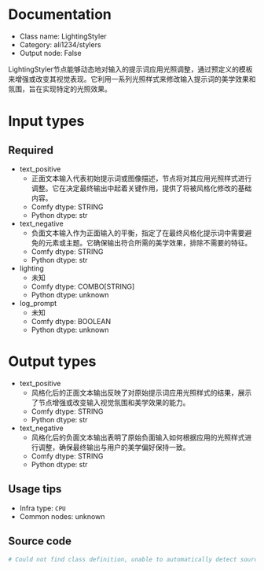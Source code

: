 
# Documentation
- Class name: LightingStyler
- Category: ali1234/stylers
- Output node: False

LightingStyler节点能够动态地对输入的提示词应用光照调整，通过预定义的模板来增强或改变其视觉表现。它利用一系列光照样式来修改输入提示词的美学效果和氛围，旨在实现特定的光照效果。

# Input types
## Required
- text_positive
    - 正面文本输入代表初始提示词或图像描述，节点将对其应用光照样式进行调整。它在决定最终输出中起着关键作用，提供了将被风格化修改的基础内容。
    - Comfy dtype: STRING
    - Python dtype: str
- text_negative
    - 负面文本输入作为正面输入的平衡，指定了在最终风格化提示词中需要避免的元素或主题。它确保输出符合所需的美学效果，排除不需要的特征。
    - Comfy dtype: STRING
    - Python dtype: str
- lighting
    - 未知
    - Comfy dtype: COMBO[STRING]
    - Python dtype: unknown
- log_prompt
    - 未知
    - Comfy dtype: BOOLEAN
    - Python dtype: unknown

# Output types
- text_positive
    - 风格化后的正面文本输出反映了对原始提示词应用光照样式的结果，展示了节点增强或改变输入视觉氛围和美学效果的能力。
    - Comfy dtype: STRING
    - Python dtype: str
- text_negative
    - 风格化后的负面文本输出表明了原始负面输入如何根据应用的光照样式进行调整，确保最终输出与用户的美学偏好保持一致。
    - Comfy dtype: STRING
    - Python dtype: str


## Usage tips
- Infra type: `CPU`
- Common nodes: unknown


## Source code
```python
# Could not find class definition, unable to automatically detect source code
```

